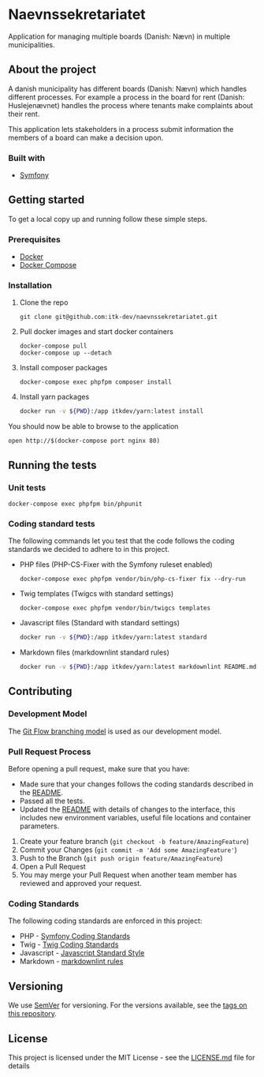 # Naevnssekretariatet

Application for managing multiple boards (Danish: Nævn) in multiple municipalities.

## About the project

A danish municipality has different boards (Danish: Nævn) which handles
different processes.
For example a process in the board for rent (Danish: Huslejenævnet) handles
the process where tenants make complaints about their rent.

This application lets stakeholders in a process submit information the members
of a board can make a decision upon.

### Built with

* [Symfony](https://symfony.com)

## Getting started

To get a local copy up and running follow these simple steps.

### Prerequisites

* [Docker](https://docs.docker.com/install/)
* [Docker Compose](https://docs.docker.com/compose/install/)

### Installation

1. Clone the repo

   ```shell
   git clone git@github.com:itk-dev/naevnssekretariatet.git
   ```

2. Pull docker images and start docker containers

   ```shell
   docker-compose pull
   docker-compose up --detach
   ```

3. Install composer packages

   ```shell
   docker-compose exec phpfpm composer install
   ```

4. Install yarn packages

   ```sh
   docker run -v ${PWD}:/app itkdev/yarn:latest install
   ```

You should now be able to browse to the application

```shell
open http://$(docker-compose port nginx 80)
```

## Running the tests

### Unit tests

```shell
docker-compose exec phpfpm bin/phpunit
```

### Coding standard tests

The following commands let you test that the code follows the coding standards
we decided to adhere to in this project.

* PHP files (PHP-CS-Fixer with the Symfony ruleset enabled)

   ```shell
   docker-compose exec phpfpm vendor/bin/php-cs-fixer fix --dry-run
   ```

* Twig templates (Twigcs with standard settings)

   ```shell
   docker-compose exec phpfpm vendor/bin/twigcs templates
   ```

* Javascript files (Standard with standard settings)

  ```sh
  docker run -v ${PWD}:/app itkdev/yarn:latest standard
  ```

* Markdown files (markdownlint standard rules)

  ```sh
  docker run -v ${PWD}:/app itkdev/yarn:latest markdownlint README.md
  ```

## Contributing

### Development Model

The [Git Flow branching model](https://nvie.com/posts/a-successful-git-branching-model/)
is used as our development model.

### Pull Request Process

Before opening a pull request, make sure that you have:

* Made sure that your changes follows the coding standards described in the [README](README.md).
* Passed all the tests.
* Updated the [README](README.md) with details of changes to the interface,
  this includes new environment variables, useful file locations and container parameters.

1. Create your feature branch (`git checkout -b feature/AmazingFeature`)
2. Commit your Changes (`git commit -m 'Add some AmazingFeature'`)
3. Push to the Branch (`git push origin feature/AmazingFeature`)
4. Open a Pull Request
5. You may merge your Pull Request when another team member has reviewed and
   approved your request.

### Coding Standards

The following coding standards are enforced in this project:

* PHP - [Symfony Coding Standards](https://symfony.com/doc/5.2/contributing/code/standards.html)
* Twig - [Twig Coding Standards](https://twig.symfony.com/doc/3.x/coding_standards.html)
* Javascript - [Javascript Standard Style](https://standardjs.com/rules.html)
* Markdown - [markdownlint rules](https://github.com/DavidAnson/markdownlint/blob/main/doc/Rules.md)

## Versioning

We use [SemVer](http://semver.org/) for versioning. For the versions available,
see the [tags on this repository](https://github.com/itk-dev/naevnssekretariatet/tags).

## License

This project is licensed under the MIT License - see the
[LICENSE.md](LICENSE.md) file for details
